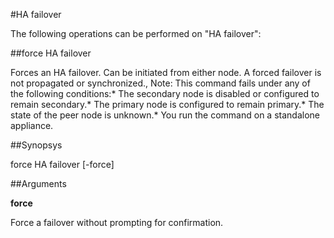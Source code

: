 #HA failover

The following operations can be performed on "HA failover":


##force HA failover

Forces an HA failover. Can be initiated from either node. A forced failover is not propagated or synchronized., Note: This command fails under any of the following conditions:* The secondary node is disabled or configured to remain secondary.* The primary node is configured to remain primary.* The state of the peer node is unknown.* You run the command on a standalone appliance.


##Synopsys

force HA failover [-force]


##Arguments

<b>force</b>
Force a failover without prompting for confirmation.



